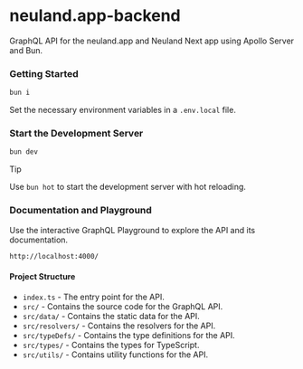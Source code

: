 # neuland.app-backend

GraphQL API for the neuland.app and Neuland Next app using Apollo Server and Bun.

### Getting Started

```bash
bun i
```

Set the necessary environment variables in a `.env.local` file.

### Start the Development Server

```bash
bun dev
```

> [!TIP]
> Use `bun hot` to start the development server with hot reloading.

### Documentation and Playground

Use the interactive GraphQL Playground to explore the API and its documentation.

```bash
http://localhost:4000/
```

#### Project Structure

-   `index.ts` - The entry point for the API.
-   `src/` - Contains the source code for the GraphQL API.
-   `src/data/` - Contains the static data for the API.
-   `src/resolvers/` - Contains the resolvers for the API.
-   `src/typeDefs/` - Contains the type definitions for the API.
-   `src/types/` - Contains the types for TypeScript.
-   `src/utils/` - Contains utility functions for the API.

